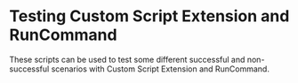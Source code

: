 # Testing Custom Script Extension and RunCommand

These scripts can be used to test some different successful and non-successful scenarios with Custom Script Extension and RunCommand.
